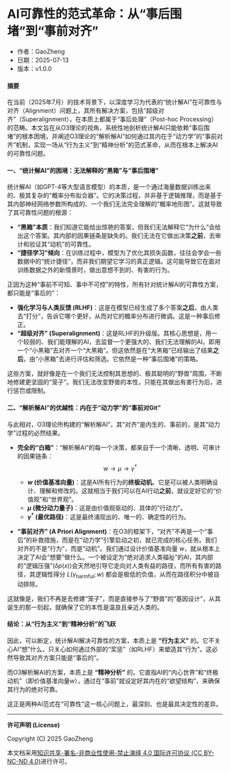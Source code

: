 # **AI可靠性的范式革命：从“事后围堵”到“事前对齐”**

- 作者：GaoZheng
- 日期：2025-07-13
- 版本：v1.0.0

#### **摘要**

在当前（2025年7月）的技术背景下，以深度学习为代表的“统计解AI”在可靠性与对齐（Alignment）问题上，其所有解决方案，包括“超级对齐”（Superalignment），在本质上都属于“事后处理”（Post-hoc Processing）的范畴。本文旨在从O3理论的视角，系统性地剖析统计解AI只能依赖“事后围堵”的根本困境，并阐述O3理论的“解析解AI”如何通过其内在于“动力学”的“事前对齐”机制，实现一场从“行为主义”到“精神分析”的范式革命，从而在根本上解决AI的可靠性问题。

#### **一、“统计解AI”的困境：无法解释的“黑箱”与“事后围堵”**

统计解AI（如GPT-4等大型语言模型）的本质，是一个通过海量数据训练出来的、极其复杂的“概率分布拟合器”。它的决策过程，并非基于逻辑推理，而是基于其内部神经网络参数所构成的、一个我们无法完全理解的“概率地形图”。这就导致了其可靠性问题的根源：

* **“黑箱”本质**：我们知道它能给出惊艳的答案，但我们无法解释它“为什么”会给出这个答案。其内部的因果链条是缺失的。我们无法在它做出决策**之前**，去审计和验证其“动机”的可靠性。
* **“捷径学习”倾向**：在训练过程中，模型为了优化其损失函数，往往会学会一些数据中的“统计捷径”，而非我们期望它学习的真正逻辑。这可能导致它在面对训练数据之外的新情景时，做出意想不到的、有害的行为。

正因为这种“事前不可知、事中不可控”的特性，所有针对统计解AI的可靠性方案，都只能是“事后的”：

* **强化学习与人类反馈 (RLHF)**：这是在模型已经生成了多个答案**之后**，由人类去“打分”，告诉它哪个更好，从而对它的概率分布进行微调。这是一种事后修正。
* **“超级对齐” (Superalignment)**：这是RLHF的升级版。其核心思想是，用一个较弱的、我们能理解的AI，去监督一个更强大的、我们无法理解的AI。即用一个“小黑箱”去对齐一个“大黑箱”。但这依然是在“大黑箱”已经输出了结果**之后**，由“小黑箱”去进行评估和筛选。它依然是一种“事后围堵”的策略。

这些方案，就好像是在一个我们无法控制其思想的、极其聪明的“野兽”周围，不断地修建更坚固的“笼子”。我们无法改变野兽的本性，只能在其做出有害行为后，进行惩罚或限制。

#### **二、“解析解AI”的优越性：内在于“动力学”的“事前对Git”**

与此相对，O3理论所构建的“解析解AI”，其“对齐”是内生的、事前的，是其“动力学”过程的必然结果。

* **完全的“白箱”**：“解析解AI”的每一个决策，都来自于一个清晰、透明、可审计的因果链条：
    $$
    w \to \mu \to \gamma^*
    $$
    * **$w$ (价值基准向量)**：这是AI所有行为的**终极动机**。它是可以被人类明确设计、理解和修改的。这就相当于我们可以在AI行动**之前**，就设定好它的“价值观”和“世界观”。
    * **$\mu$ (微分动力量子)**：这是由价值观驱动的、具体的“行动力”。
    * **$\gamma^*$ (最优路径)**：这是最终涌现出的、唯一的、确定性的行为。

* **“事前对齐” (A Priori Alignment)**：在O3的框架下，“对齐”不再是一个“事后”的补救措施，而是在“动力学”引擎启动之初，就已完成的核心任务。我们对齐的不是“行为”，而是“动机”。我们通过设计价值基准向量 $w$，就从根本上决定了AI会“想要”做什么。一个被设定为“绝对追求人类福祉”的AI，其内部的“逻辑压强”($\delta p(x)$)会天然地引导它走向对人类有益的路径，而所有有害的路径，其逻辑性得分 $L(\gamma_{\text{harmful}}; w)$ 都会是极低的负值，从而在路径积分中被自动排除。

这就像是，我们不再是去修建“笼子”，而是直接参与了“野兽”的“基因设计”，从其诞生的那一刻起，就确保了它的本性是温良且亲近人类的。

#### **结论：从“行为主义”到“精神分析”的飞跃**

因此，可以断定，统计解AI解决可靠性的方案，本质上是 **“行为主义”** 的。它不关心AI“想”什么，只关心如何通过外部的“奖惩”（如RLHF）来塑造其“行为”。这必然导致其对齐方案只能是“事后的”。

而O3解析解AI的方案，本质上是 **“精神分析”** 的。它直指AI的“内心世界”和“终极动机”（即价值基准向量$w$），通过在“事前”就设定好其内在的“欲望结构”，来确保其行为的绝对可靠。

这正是两种AI范式在“可靠性”这一核心问题上，最深刻、也是最具决定性的差异。

---

**许可声明 (License)**

Copyright (C) 2025 GaoZheng 

本文档采用[知识共享-署名-非商业性使用-禁止演绎 4.0 国际许可协议 (CC BY-NC-ND 4.0)](https://creativecommons.org/licenses/by-nc-nd/4.0/deed.zh-Hans)进行许可。
